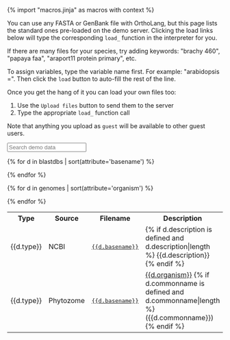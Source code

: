 {% import "macros.jinja" as macros with context %}

You can use any FASTA or GenBank file with OrthoLang, but this page lists the standard ones pre-loaded on the demo server.
Clicking the load links below will type the corresponding `load_` function in the interpreter for you.

If there are many files for your species, try adding keywords: "brachy 460", "papaya faa", "araport11 protein primary", etc.

To assign variables, type the variable name first. For example: "arabidopsis =". Then click the `load` button to auto-fill the rest of the line.

Once you get the hang of it you can load your own files too:

1. Use the `Upload files` button to send them to the server
2. Type the appropriate `load_` function call

Note that anything you upload as `guest` will be available to other guest users.

<input id="datasearch" placeholder="Search demo data" id="box" type="text"/>

<table id="datatable">
<tr>
  <th width="4%">Type</th>
  <th width="10%%">Source</th>
  <th width="50%">Filename</th>
  <th width="46%">Description</th>
</tr>

{% for d in blastdbs | sort(attribute='basename') %}
<tr class="datablock">
	<td>{{d.type}}</td>
	<td>NCBI</td>
	<td><a href="#" onclick="repl_autorun([' {{d.loadfn | escape}}'], clear_first=false)"><pre>{{d.basename}}</pre></a></td>
	<td>{% if d.description is defined and d.description|length %}
		{{d.description}}
	{% endif %}</td>
</tr>
{% endfor %}

{% for d in genomes | sort(attribute='organism') %}
<tr class="datablock">
	<td>{{d.type}}</td>
	<td>Phytozome</td>
	<td><a href="#" onclick="repl_autorun([' {{d.loadfn | escape}}'], clear_first=false)"><pre>{{d.basename}}</pre></a></td>
	<td>
		<a href="{{d.url}}" target="_blank">{{d.organism}}</a>
		{% if d.commonname is defined and d.commonname|length %}
			({{d.commonname}})
		{% endif %}
	</td>
</tr>
{% endfor %}

</table>
